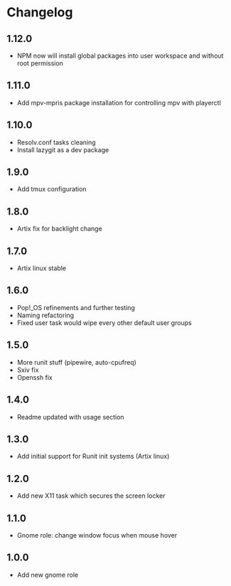 # Changelog

## 1.12.0
- NPM now will install global packages into user workspace and without root permission

## 1.11.0
- Add mpv-mpris package installation for controlling mpv with playerctl

## 1.10.0
- Resolv.conf tasks cleaning
- Install lazygit as a dev package

## 1.9.0
- Add tmux configuration

## 1.8.0
- Artix fix for backlight change

## 1.7.0
- Artix linux stable

## 1.6.0
- Pop!\_OS refinements and further testing
- Naming refactoring
- Fixed user task would wipe every other default user groups

## 1.5.0
- More runit stuff (pipewire, auto-cpufreq)
- Sxiv fix
- Openssh fix

## 1.4.0
- Readme updated with usage section

## 1.3.0
- Add initial support for Runit init systems (Artix linux)

## 1.2.0
- Add new X11 task which secures the screen locker

## 1.1.0
- Gnome role: change window focus when mouse hover

## 1.0.0
- Add new gnome role
